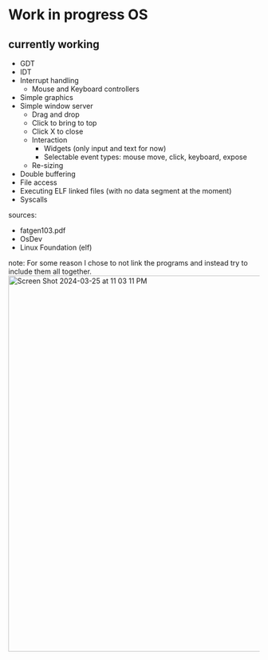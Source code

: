# Work in progress OS
## currently working
* GDT
* IDT
* Interrupt handling
  * Mouse and Keyboard controllers
* Simple graphics
* Simple window server
  * Drag and drop
  * Click to bring to top
  * Click X to close
  * Interaction
      * Widgets (only input and text for now)
      * Selectable event types: mouse move, click, keyboard, expose
  * Re-sizing
* Double buffering
* File access
* Executing ELF linked files (with no data segment at the moment)
* Syscalls

sources:  
* fatgen103.pdf
* OsDev
* Linux Foundation (elf)

note: For some reason I chose to not link the programs and instead try to include them all together.
<img width="752" alt="Screen Shot 2024-03-25 at 11 03 11 PM" src="https://github.com/FISHARMNIC/osWIP/assets/73864341/feb4f62f-3eea-444f-aea5-e413156adee6">
